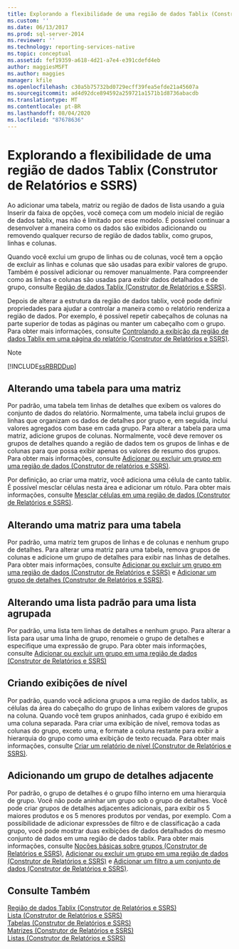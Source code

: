 ```yaml
---
title: Explorando a flexibilidade de uma região de dados Tablix (Construtor de Relatórios e SSRS) | Microsoft Docs
ms.custom: ''
ms.date: 06/13/2017
ms.prod: sql-server-2014
ms.reviewer: ''
ms.technology: reporting-services-native
ms.topic: conceptual
ms.assetid: fef19359-a618-4d21-a7e4-e391cdefd4eb
author: maggiesMSFT
ms.author: maggies
manager: kfile
ms.openlocfilehash: c30a5b75732bd0729ecff39fea5efde21a45607a
ms.sourcegitcommit: ad4d92dce894592a259721a1571b1d8736abacdb
ms.translationtype: MT
ms.contentlocale: pt-BR
ms.lasthandoff: 08/04/2020
ms.locfileid: "87678636"
---
```

# <a name="exploring-the-flexibility-of-a-tablix-data-region-report-builder-and-ssrs"></a>Explorando a flexibilidade de uma região de dados Tablix (Construtor de Relatórios e SSRS)
  Ao adicionar uma tabela, matriz ou região de dados de lista usando a guia Inserir da faixa de opções, você começa com um modelo inicial de região de dados tablix, mas não é limitado por esse modelo. É possível continuar a desenvolver a maneira como os dados são exibidos adicionando ou removendo qualquer recurso de região de dados tablix, como grupos, linhas e colunas.  
  
 Quando você exclui um grupo de linhas ou de colunas, você tem a opção de excluir as linhas e colunas que são usadas para exibir valores de grupo. Também é possível adicionar ou remover manualmente. Para compreender como as linhas e colunas são usadas para exibir dados detalhados e de grupo, consulte [Região de dados Tablix &#40;Construtor de Relatórios e SSRS&#41;](../tablix-data-region-report-builder-and-ssrs.md).  
  
 Depois de alterar a estrutura da região de dados tablix, você pode definir propriedades para ajudar a controlar a maneira como o relatório renderiza a região de dados. Por exemplo, é possível repetir cabeçalhos de colunas na parte superior de todas as páginas ou manter um cabeçalho com o grupo. Para obter mais informações, consulte [Controlando a exibição da região de dados Tablix em uma página do relatório &#40;Construtor de Relatórios e SSRS&#41;](controlling-the-tablix-data-region-display-on-a-report-page.md).  
  
> [!NOTE]  
>  [!INCLUDE[ssRBRDDup](../../includes/ssrbrddup-md.md)]  
  
## <a name="changing-a-table-to-a-matrix"></a>Alterando uma tabela para uma matriz  
 Por padrão, uma tabela tem linhas de detalhes que exibem os valores do conjunto de dados do relatório. Normalmente, uma tabela inclui grupos de linhas que organizam os dados de detalhes por grupo e, em seguida, inclui valores agregados com base em cada grupo. Para alterar a tabela para uma matriz, adicione grupos de colunas. Normalmente, você deve remover os grupos de detalhes quando a região de dados tem os grupos de linhas e de colunas para que possa exibir apenas os valores de resumo dos grupos. Para obter mais informações, consulte [Adicionar ou excluir um grupo em uma região de dados &#40;Construtor de relatórios e SSRS&#41;](add-or-delete-a-group-in-a-data-region-report-builder-and-ssrs.md).  
  
 Por definição, ao criar uma matriz, você adiciona uma célula de canto tablix. É possível mesclar células nesta área e adicionar um rótulo. Para obter mais informações, consulte [Mesclar células em uma região de dados &#40;Construtor de Relatórios e SSRS&#41;](merge-cells-in-a-data-region-report-builder-and-ssrs.md).  
  
## <a name="changing-a-matrix-to-a-table"></a>Alterando uma matriz para uma tabela  
 Por padrão, uma matriz tem grupos de linhas e de colunas e nenhum grupo de detalhes. Para alterar uma matriz para uma tabela, remova grupos de colunas e adicione um grupo de detalhes para exibir nas linhas de detalhes. Para obter mais informações, consulte [Adicionar ou excluir um grupo em uma região de dados &#40;Construtor de Relatórios e SSRS&#41;](add-or-delete-a-group-in-a-data-region-report-builder-and-ssrs.md) e [Adicionar um grupo de detalhes &#40;Construtor de Relatórios e SSRS&#41;](add-a-details-group-report-builder-and-ssrs.md).  
  
## <a name="changing-a-default-list-to-a-grouped-list"></a>Alterando uma lista padrão para uma lista agrupada  
 Por padrão, uma lista tem linhas de detalhes e nenhum grupo. Para alterar a lista para usar uma linha de grupo, renomeie o grupo de detalhes e especifique uma expressão de grupo. Para obter mais informações, consulte [Adicionar ou excluir um grupo em uma região de dados &#40;Construtor de Relatórios e SSRS&#41;](add-or-delete-a-group-in-a-data-region-report-builder-and-ssrs.md)  
  
## <a name="creating-stepped-displays"></a>Criando exibições de nível  
 Por padrão, quando você adiciona grupos a uma região de dados tablix, as células da área do cabeçalho do grupo de linhas exibem valores de grupos na coluna. Quando você tem grupos aninhados, cada grupo é exibido em uma coluna separada. Para criar uma exibição de nível, remova todas as colunas do grupo, exceto uma, e formate a coluna restante para exibir a hierarquia do grupo como uma exibição de texto recuada. Para obter mais informações, consulte [Criar um relatório de nível &#40;Construtor de Relatórios e SSRS&#41;](create-a-stepped-report-report-builder-and-ssrs.md).  
  
## <a name="adding-an-adjacent-details-group"></a>Adicionando um grupo de detalhes adjacente  
 Por padrão, o grupo de detalhes é o grupo filho interno em uma hierarquia de grupo. Você não pode aninhar um grupo sob o grupo de detalhes. Você pode criar grupos de detalhes adjacentes adicionais, para exibir os 5 maiores produtos e os 5 menores produtos por vendas, por exemplo. Com a possibilidade de adicionar expressões de filtro e de classificação a cada grupo, você pode mostrar duas exibições de dados detalhados do mesmo conjunto de dados em uma região de dados tablix. Para obter mais informações, consulte [Noções básicas sobre grupos &#40;Construtor de Relatórios e SSRS&#41;](understanding-groups-report-builder-and-ssrs.md), [Adicionar ou excluir um grupo em uma região de dados &#40;Construtor de Relatórios e SSRS&#41;](add-or-delete-a-group-in-a-data-region-report-builder-and-ssrs.md) e [Adicionar um filtro a um conjunto de dados &#40;Construtor de Relatórios e SSRS&#41;](../report-data/add-a-filter-to-a-dataset-report-builder-and-ssrs.md).  
  
## <a name="see-also"></a>Consulte Também  
 [Região de dados Tablix &#40;Construtor de Relatórios e SSRS&#41;](../tablix-data-region-report-builder-and-ssrs.md)   
 [Lista &#40;Construtor de Relatórios e SSRS&#41;](tables-matrices-and-lists-report-builder-and-ssrs.md)   
 [Tabelas &#40;Construtor de Relatórios e SSRS&#41;](tables-report-builder-and-ssrs.md)   
 [Matrizes &#40;Construtor de Relatórios e SSRS&#41;](create-a-matrix-report-builder-and-ssrs.md)   
 [Listas &#40;Construtor de Relatórios e SSRS&#41;](create-invoices-and-forms-with-lists-report-builder-and-ssrs.md)  
  
  
